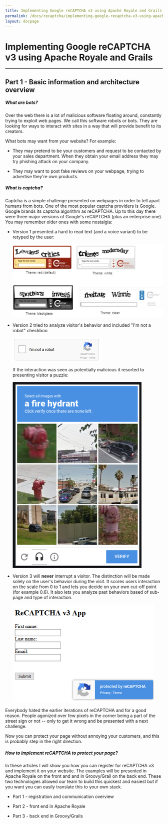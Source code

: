 ```yaml
---
title: Implementing Google reCAPTCHA v3 using Apache Royale and Grails
permalink: /docs/recaptcha/implementing-google-recaptcha-v3-using-apache-royale-and-grails
layout: docpage
---
```

# Implementing Google reCAPTCHA v3 using Apache Royale and Grails

---

## Part 1 - Basic information and architecture overview

##### What are bots?

Over the web there is a lot of malicious software floating around, constantly trying to exploit web pages. We call this software robots or bots. They are looking for ways to interact with sites in a way that will provide benefit to its creators.

What bots may want from your website? For example:

- They may pretend to be your customers and request to be contacted by your sales department. When they obtain your email address they may try phishing attack on your company.

- They may want to post fake reviews on your webpage, trying to advertise they're own products.

##### What is captcha?

Captcha is a simple challenge presented on webpages in order to tell apart humans from bots. One of the most popular captcha providers is Google. Google brands its captcha algorithm as reCAPTCHA. Up to this day there were three major versions of Google's reCAPTCHA (plus an enterprise one). You may remember older ones with some nostalgia:

- Version 1 presented a hard to read text (and a voice variant) to be retyped by the user:
  
  ![](img/recaptcha-v1.png)

- Version 2 tried to analyze visitor's behavior and included "I'm not a robot" checkbox:

  ![](img/recaptcha-v2-checkbox.png)

  If the interaction was seen as potentially malicious it resorted to presenting visitor a puzzle:

  ![](img/recaptcha-v2-puzzle.png)

- Version 3 will **never** interrupt a visitor. The distinction will be made solely on the user's behavior during the visit. It scores users interaction on the scale from 0 to 1 and lets you decide on your own cut-off point (for example 0.6). It also lets you analyze past behaviors based of sub-page and type of interaction.
  
  ![](img/recaptcha-v3-royale.png)

Everybody hated the earlier iterations of reCAPTCHA and for a good reason. People agonized over few pixels in the corner being a part of the street sign or not -- only to get it wrong and be presented with a next challenge.

Now you can protect your page without annoying your customers, and this is probably step in the right direction.

##### How to implement reCAPTCHA to protect your page?

In these articles I will show you how you can register for reCAPTCHA v3 and implement it on your website. The examples will be presented in Apache Royale on the front and and in Groovy/Grail on the back end. These two technologies allowed our team to build this quickest and easiest but if you want you can easily translate this to your own stack.

- Part 1 - registration and communication overview

- Part 2 - front end in Apache Royale

- Part 3 - back end in Groovy/Grails

